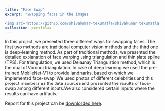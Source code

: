 ```yaml
---
title: "Face Swap"
excerpt: "Swapping faces in the images

<img src='https://github.com/shivakumar-tekumatla/shivakumar-tekumatla.github.io/blob/master/files/GIFs/faceswap3.png?raw=true' width =200  />"
collection: portfolio
---
```

In this project, we presented three different ways for swapping faces. The first two methods are traditional computer vision methods and the third one is deep-learning method. As part of traditional methods, we presented the detailed explanation of face warping using triangulation and thin plate spline (TPS). For triangulation, we used Delaunay Triangulation method, which is the dual of Voronoi triangulation. In case of deep learning we used the pre-trained MobileNet-V1 to provide landmarks,
based on which we implemented face-swap. We used photos of different celebrities and this project members as the data sources and presented the results of face-swap among different inputs.We also considered certain inputs where the results can have artifacts.

Report for this project can be [downloaded here](https://github.com/shivakumar-tekumatla/shivakumar-tekumatla.github.io/blob/master/files/FaceSwap.pdf). 

